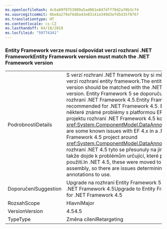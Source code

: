 ```yaml
---
ms.openlocfilehash: 4c6a89f9753989a5ad061e847dff70d2af0b3cf4
ms.sourcegitcommit: 0be8a279af6d8a43e03141e349d3efd5d35f8767
ms.translationtype: HT
ms.contentlocale: cs-CZ
ms.lasthandoff: 04/18/2019
ms.locfileid: "59774341"
---
```

### <a name="entity-framework-version-must-match-the-net-framework-version"></a><span data-ttu-id="867f0-101">Entity Framework verze musí odpovídat verzi rozhraní .NET Framework</span><span class="sxs-lookup"><span data-stu-id="867f0-101">Entity Framework version must match the .NET Framework version</span></span>

|   |   |
|---|---|
|<span data-ttu-id="867f0-102">Podrobnosti</span><span class="sxs-lookup"><span data-stu-id="867f0-102">Details</span></span>|<span data-ttu-id="867f0-103">S verzí rozhraní .NET framework by si měly odpovídat verzi rozhraní entity framework.</span><span class="sxs-lookup"><span data-stu-id="867f0-103">The entity framework version should be matched with the .NET framework version.</span></span> <span data-ttu-id="867f0-104">Entity Framework 5 se doporučuje pro rozhraní .NET Framework 4.5.</span><span class="sxs-lookup"><span data-stu-id="867f0-104">Entity Framework 5 is recommended for .NET Framework 4.5.</span></span> <span data-ttu-id="867f0-105">Existují některé známé problémy s platformou EF s 4.x v projektu rozhraní .NET Framework 4.5 kolem <xref:System.ComponentModel.DataAnnotations>.</span><span class="sxs-lookup"><span data-stu-id="867f0-105">There are some known issues with EF 4.x in a .NET Framework 4.5 project around <xref:System.ComponentModel.DataAnnotations>.</span></span> <span data-ttu-id="867f0-106">V rozhraní .NET 4.5 tyto se přesunuly na jiné sestavení, takže dojde k problémům určující, které poznámky k použití.</span><span class="sxs-lookup"><span data-stu-id="867f0-106">In .NET 4.5, these were moved to a different assembly, so there are issues determining which annotations to use.</span></span>|
|<span data-ttu-id="867f0-107">Doporučení</span><span class="sxs-lookup"><span data-stu-id="867f0-107">Suggestion</span></span>|<span data-ttu-id="867f0-108">Upgrade na rozhraní Entity Framework 5 pro rozhraní .NET Framework 4.5</span><span class="sxs-lookup"><span data-stu-id="867f0-108">Upgrade to Entity Framework 5 for .NET Framework 4.5</span></span>|
|<span data-ttu-id="867f0-109">Rozsah</span><span class="sxs-lookup"><span data-stu-id="867f0-109">Scope</span></span>|<span data-ttu-id="867f0-110">Hlavní</span><span class="sxs-lookup"><span data-stu-id="867f0-110">Major</span></span>|
|<span data-ttu-id="867f0-111">Version</span><span class="sxs-lookup"><span data-stu-id="867f0-111">Version</span></span>|<span data-ttu-id="867f0-112">4.5</span><span class="sxs-lookup"><span data-stu-id="867f0-112">4.5</span></span>|
|<span data-ttu-id="867f0-113">Type</span><span class="sxs-lookup"><span data-stu-id="867f0-113">Type</span></span>|<span data-ttu-id="867f0-114">Změna cílení</span><span class="sxs-lookup"><span data-stu-id="867f0-114">Retargeting</span></span>|
